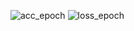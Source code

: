 ![acc_epoch](https://user-images.githubusercontent.com/32334380/212448760-53c2f9fd-0e48-479f-a195-fd2f7140554c.png)
![loss_epoch](https://user-images.githubusercontent.com/32334380/212448761-f9df3330-b3aa-48c0-b433-b17d66345869.png)


